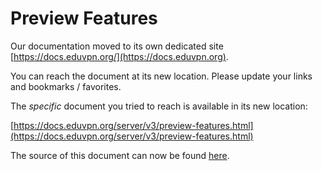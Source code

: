 # Preview Features
    
Our documentation moved to its own dedicated site 
[https://docs.eduvpn.org/](https://docs.eduvpn.org).

You can reach the document at its new location. Please update your links and 
bookmarks / favorites.

The _specific_ document you tried to reach is available in its new location:

[https://docs.eduvpn.org/server/v3/preview-features.html](https://docs.eduvpn.org/server/v3/preview-features.html)

The source of this document can now be found [here](https://codeberg.org/eduVPN/documentation/src/branch/v3/preview-features.md).
